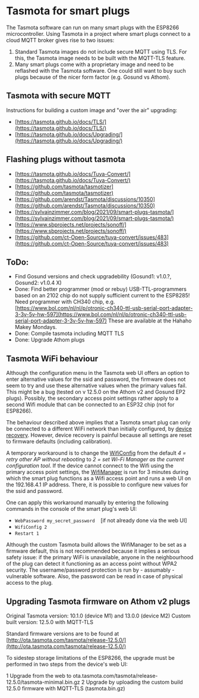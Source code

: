 # Tasmota for smart plugs

The Tasmota software can run on many smart plugs with the ESP8266 microcontroller. Using Tasmota in a project where smart plugs connect to a cloud MQTT broker gives rise to two issues:

1. Standard Tasmota images do not include secure MQTT using TLS. For this, the Tasmota image needs to be built with the MQTT-TLS feature.
2. Many smart plugs come with a proprietary image and need to be reflashed with the Tasmota software. One could still want to buy such plugs because of the nicer form factor (e.g. Gosund vs Athom).

## Tasmota with secure MQTT
Instructions for building a custom image and "over the air" upgrading:

- [https://tasmota.github.io/docs/TLS/](https://tasmota.github.io/docs/TLS/)
- [https://tasmota.github.io/docs/Upgrading/](https://tasmota.github.io/docs/Upgrading/)

## Flashing plugs without tasmota

- [https://tasmota.github.io/docs/Tuya-Convert/](https://tasmota.github.io/docs/Tuya-Convert/)
- [https://github.com/tasmota/tasmotizer](https://github.com/tasmota/tasmotizer)
- [https://github.com/arendst/Tasmota/discussions/10350](https://github.com/arendst/Tasmota/discussions/10350)
- [https://sylvainzimmer.com/blog/2021/09/smart-plugs-tasmota/](https://sylvainzimmer.com/blog/2021/09/smart-plugs-tasmota/)
- [https://www.sbprojects.net/projects/sonoff/](https://www.sbprojects.net/projects/sonoff/)
- [https://github.com/ct-Open-Source/tuya-convert/issues/483](https://github.com/ct-Open-Source/tuya-convert/issues/483)

## ToDo:
- Find Gosund versions and check upgradebility (Gosund1: v1.0.?, Gosund2: v1.0.4 X)
- Done: Find better programmer (mod or rebuy) USB-TTL-programmers based on an 2102 chip do not supply sufficient current to the ESP8285! Need programmer with CH340 chip, e.g. [https://www.bol.com/nl/nl/p/otronic-ch340-ttl-usb-serial-port-adapter-3-3v-5v-hw-597](https://www.bol.com/nl/nl/p/otronic-ch340-ttl-usb-serial-port-adapter-3-3v-5v-hw-597) These are available at the Hahaho Makey Mondays.
- Done: Compile tasmota including MQTT TLS
- Done: Upgrade Athom plugs

## Tasmota WiFi behaviour
Although the configuration menu in the Tasmota web UI offers an option to enter alternative values for the ssid and password, the firmware does not seem to try and use these alternative values when the primary values fail. This might be a bug (tested on v 12.5.0 on the Athom v2 and Gosund EP2 plugs). Possibly, the secondary access point settings rather apply to a second Wifi module that can be connected to an ESP32 chip (not for ESP8266).

The behaviour described above implies that a Tasmota smart plug can only be connected to a different WiFi network than initially configured, by [device recovery](https://tasmota.github.io/docs/Device-Recovery/). However, device recovery is painful because all settings are reset to firmware defaults (including calibration).

A temporary workaround is to change the [WifiConfig](https://tasmota.github.io/docs/Commands/#wi-fi) from the default *4 = retry other AP without rebooting* to *2 = set Wi-Fi Manager as the current configuration tool*. If the device cannot connect to the Wifi using the primary access point settings, the [WifiManager](https://github.com/tzapu/WiFiManager/blob/master/README.md#how-it-works) is run for 3 minutes during which the smart plug functions as a Wifi access point and runs a web UI on the 192.168.4.1 IP address. There, it is possible to configure new values for the ssid and password.

One can apply this workaround manually by entering the following commands in the console of the smart plug's web UI:

- `WebPassword my_secret_password` &nbsp;&nbsp; [if not already done via the web UI]
- `WifiConfig 2`
- `Restart 1`

Although the custom Tasmota build allows the WifiManager to be set as a firmware default, this is not recommended because it implies a serious safety issue: if the primary WiFi is unavailable, anyone in the neighbourhood of the plug can detect it functioning as an access point without WPA2 security. The username/password protection is run by - assumably - vulnerable software. Also, the password can be read in case of physical access to the plug.


## Upgrading Tasmota firmware on Athom v2 plugs
Original Tasmota version: 10.1.0 (device M1) and 13.0.0 (device M2)
Custom built version: 12.5.0 with MQTT-TLS

Standard firmware versions are to be found at [http://ota.tasmota.com/tasmota/release-12.5.0/](http://ota.tasmota.com/tasmota/release-12.5.0/)

To sidestep storage limitations of the ESP8266, the upgrade must be performed in two steps from the device's web UI:

1 Upgrade from the web to ota.tasmota.com/tasmota/release-12.5.0/tasmota-minimal.bin.gz
2 Upgrade by uploading the custom build 12.5.0 firmware with MQTT-TLS (tasmota.bin.gz)





